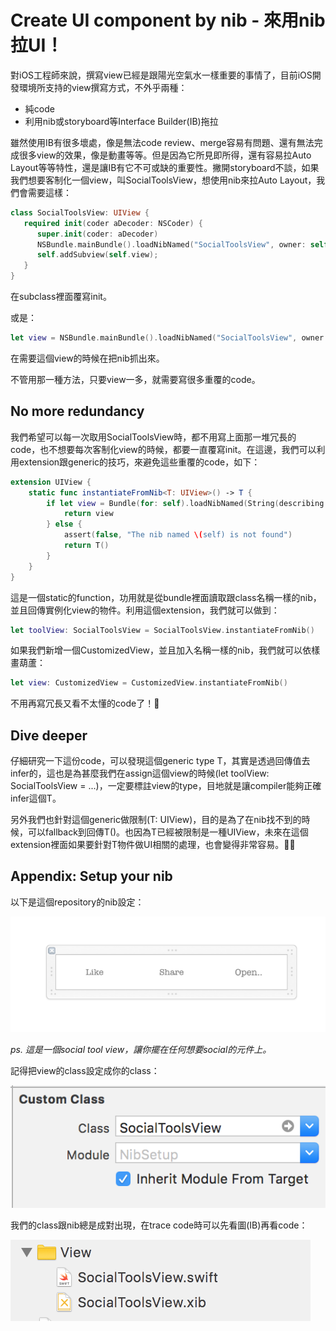 # Create UI component by nib - 來用nib拉UI！
對iOS工程師來說，撰寫view已經是跟陽光空氣水一樣重要的事情了，目前iOS開發環境所支持的view撰寫方式，不外乎兩種：

* 純code
* 利用nib或storyboard等Interface Builder(IB)拖拉

雖然使用IB有很多壞處，像是無法code review、merge容易有問題、還有無法完成很多view的效果，像是動畫等等。但是因為它所見即所得，還有容易拉Auto Layout等等特性，還是讓IB有它不可或缺的重要性。撇開storyboard不談，如果我們想要客制化一個view，叫SocialToolsView，想使用nib來拉Auto Layout，我們會需要這樣：

```swift
class SocialToolsView: UIView {
   required init(coder aDecoder: NSCoder) {
      super.init(coder: aDecoder)
      NSBundle.mainBundle().loadNibNamed("SocialToolsView", owner: self, options: nil)
      self.addSubview(self.view); 
   }
}
```

在subclass裡面覆寫init。

或是：

```swift
let view = NSBundle.mainBundle().loadNibNamed("SocialToolsView", owner: self, options: nil)?[0] as? SocialToolsView
```

在需要這個view的時候在把nib抓出來。

不管用那一種方法，只要view一多，就需要寫很多重覆的code。

## No more redundancy 
我們希望可以每一次取用SocialToolsView時，都不用寫上面那一堆冗長的code，也不想要每次客制化view的時候，都要一直覆寫init。在這邊，我們可以利用extension跟generic的技巧，來避免這些重覆的code，如下：

```swift
extension UIView {
    static func instantiateFromNib<T: UIView>() -> T {
        if let view = Bundle(for: self).loadNibNamed(String(describing: self), owner: nil, options: nil)?[0] as? T {
            return view
        } else {
            assert(false, "The nib named \(self) is not found")
            return T()
        }
    }
}
```

這是一個static的function，功用就是從bundle裡面讀取跟class名稱一樣的nib，並且回傳實例化view的物件。利用這個extension，我們就可以做到：

```swift
let toolView: SocialToolsView = SocialToolsView.instantiateFromNib()
```

如果我們新增一個CustomizedView，並且加入名稱一樣的nib，我們就可以依樣畫葫蘆：

```swift
let view: CustomizedView = CustomizedView.instantiateFromNib()
```

不用再寫冗長又看不太懂的code了！🍺

## Dive deeper 
仔細研究一下這份code，可以發現這個generic type T，其實是透過回傳值去infer的，這也是為甚麼我們在assign這個view的時候(let toolView: SocialToolsView = ...)，一定要標註view的type，目地就是讓compiler能夠正確infer這個T。

另外我們也針對這個generic做限制(T: UIView)，目的是為了在nib找不到的時候，可以fallback到回傳T()。也因為T已經被限制是一種UIView，未來在這個extension裡面如果要針對T物件做UI相關的處理，也會變得非常容易。🍺🍺

## Appendix: Setup your nib
以下是這個repository的nib設定：

![](readme/Screen%20Shot%202018-06-01%20at%2000.12.28.png)

_ps. 這是一個social tool view，讓你擺在任何想要social的元件上。_


記得把view的class設定成你的class：  

![](readme/Screen%20Shot%202018-06-01%20at%2000.12.42.png)


我們的class跟nib總是成對出現，在trace code時可以先看圖(IB)再看code：  

![](readme/Screen%20Shot%202018-06-01%20at%2000.45.36.png)



